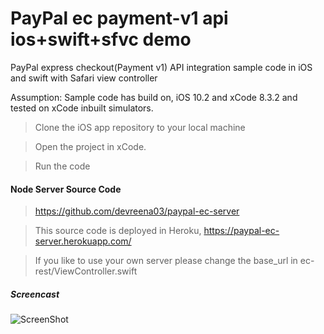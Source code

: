 # PayPal ec payment-v1 api ios+swift+sfvc demo
PayPal express checkout(Payment v1) API integration sample code in iOS and swift with Safari view controller

Assumption:
Sample code has build on, iOS 10.2 and xCode 8.3.2 and tested on xCode inbuilt simulators.

>Clone the iOS app repository to your local machine 

>Open the project in xCode.

>Run the code 


#### Node Server Source Code 

>https://github.com/devreena03/paypal-ec-server

>This source code is deployed in Heroku, https://paypal-ec-server.herokuapp.com/

>If you like to use your own server please change the base_url in ec-rest/ViewController.swift


##### Screencast

![ScreenShot](https://github.com/devreena03/paypal-api-ios-swift-sfvc-demo/blob/master/payment-v1/screencast.gif)
